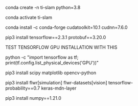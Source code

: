 conda create -n ti-slam python=3.8

conda activate ti-slam

conda install -c conda-forge cudatoolkit=10.1 cudnn=7.6.0

pip3 install tensorflow==2.3.1 protobuf==3.20.0

TEST TENSORFLOW GPU INSTALLATION WITH THIS

python -c "import tensorflow as tf; print(tf.config.list_physical_devices('GPU'))"

pip3 install scipy matplotlib opencv-python

pip3 install flwr[simulation] flwr-datasets[vision] tensorflow-probability==0.7 keras-mdn-layer

pip3 install numpy==1.21.0